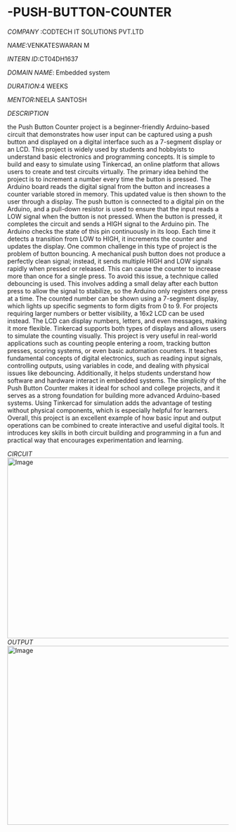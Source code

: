 # -PUSH-BUTTON-COUNTER

*COMPANY* :CODTECH IT SOLUTIONS PVT.LTD

*NAME*:VENKATESWARAN M

*INTERN ID*:CT04DH1637

*DOMAIN NAME*: Embedded system

*DURATION*:4 WEEKS

*MENTOR*:NEELA SANTOSH

*DESCRIPTION*

the Push Button Counter project is a beginner-friendly Arduino-based circuit that demonstrates how user input can be captured using a push button and displayed on a digital interface such as a 7-segment display or an LCD. This project is widely used by students and hobbyists to understand basic electronics and programming concepts. It is simple to build and easy to simulate using Tinkercad, an online platform that allows users to create and test circuits virtually. The primary idea behind the project is to increment a number every time the button is pressed. The Arduino board reads the digital signal from the button and increases a counter variable stored in memory. This updated value is then shown to the user through a display. The push button is connected to a digital pin on the Arduino, and a pull-down resistor is used to ensure that the input reads a LOW signal when the button is not pressed. When the button is pressed, it completes the circuit and sends a HIGH signal to the Arduino pin. The Arduino checks the state of this pin continuously in its loop. Each time it detects a transition from LOW to HIGH, it increments the counter and updates the display. One common challenge in this type of project is the problem of button bouncing. A mechanical push button does not produce a perfectly clean signal; instead, it sends multiple HIGH and LOW signals rapidly when pressed or released. This can cause the counter to increase more than once for a single press. To avoid this issue, a technique called debouncing is used. This involves adding a small delay after each button press to allow the signal to stabilize, so the Arduino only registers one press at a time. The counted number can be shown using a 7-segment display, which lights up specific segments to form digits from 0 to 9. For projects requiring larger numbers or better visibility, a 16x2 LCD can be used instead. The LCD can display numbers, letters, and even messages, making it more flexible. Tinkercad supports both types of displays and allows users to simulate the counting visually. This project is very useful in real-world applications such as counting people entering a room, tracking button presses, scoring systems, or even basic automation counters. It teaches fundamental concepts of digital electronics, such as reading input signals, controlling outputs, using variables in code, and dealing with physical issues like debouncing. Additionally, it helps students understand how software and hardware interact in embedded systems. The simplicity of the Push Button Counter makes it ideal for school and college projects, and it serves as a strong foundation for building more advanced Arduino-based systems. Using Tinkercad for simulation adds the advantage of testing without physical components, which is especially helpful for learners. Overall, this project is an excellent example of how basic input and output operations can be combined to create interactive and useful digital tools. It introduces key skills in both circuit building and programming in a fun and practical way that encourages experimentation and learning.

*CIRCUIT*
<img width="746" height="412" alt="Image" src="https://github.com/user-attachments/assets/8ee4cc78-890e-403b-9f91-27f3cb9e8f33" />
*OUTPUT*
<img width="865" height="408" alt="Image" src="https://github.com/user-attachments/assets/e29e325a-5fe6-41a5-b2b0-f90592cd4b25" />
